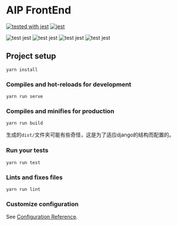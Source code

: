 # AIP FrontEnd

[![tested with jest](https://img.shields.io/badge/tested_with-jest-99424f.svg)](https://github.com/facebook/jest) [![jest](https://jestjs.io/img/jest-badge.svg)](https://github.com/facebook/jest)

![test jest](coverage/badge-branches.svg)
![test jest](coverage/badge-functions.svg)
![test jest](coverage/badge-lines.svg)
![test jest](coverage/badge-statements.svg)


## Project setup
```
yarn install
```

### Compiles and hot-reloads for development
```
yarn run serve
```

### Compiles and minifies for production
```
yarn run build
```
生成的`dist/`文件夹可能有些奇怪，这是为了适应django的结构而配置的。

### Run your tests
```
yarn run test
```

### Lints and fixes files
```
yarn run lint
```

### Customize configuration
See [Configuration Reference](https://cli.vuejs.org/config/).
